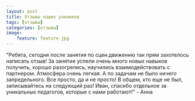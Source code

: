 ```yaml
---
layout: post
title: Отзывы наших учеников
tags: [отзывы]
categories: [отзывы]
image:
    feature: feature.jpg
---
```


"Ребята, сегодня после занятия по сцен.движению так прям захотелось написать отзыв! За занятие успели очень много новых навыков получить, хорошо разогрелись, научились взаимодействовать с партнером. Атмосфера очень легкая. А по задачам не было ничего запредельного. Все просто, да и не просто! В общем, кто еще не был, записывайтесь на следующий раз! Иван, спасибо отдельное за уникальных педагогов, которые с нами работают!" - Анна